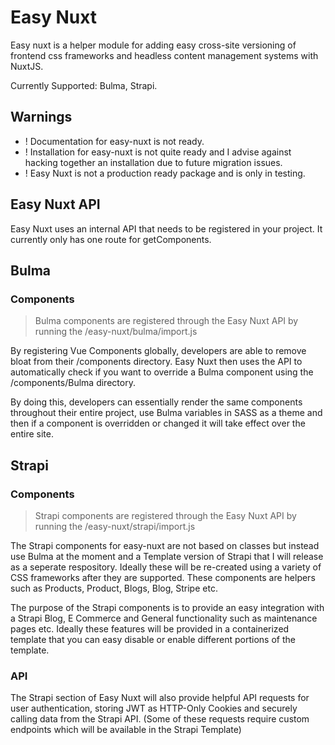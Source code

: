 # Easy Nuxt

Easy nuxt is a helper module for adding easy cross-site versioning of frontend css frameworks and headless content management systems with NuxtJS.

Currently Supported: Bulma, Strapi.

## Warnings

- ! Documentation for easy-nuxt is not ready.
- ! Installation for easy-nuxt is not quite ready and I advise against hacking together an installation due to future migration issues.
- ! Easy Nuxt is not a production ready package and is only in testing.

## Easy Nuxt API

Easy Nuxt uses an internal API that needs to be registered in your project. It currently only has one route for getComponents.

## Bulma

### Components

> Bulma components are registered through the Easy Nuxt API by running the /easy-nuxt/bulma/import.js

By registering Vue Components globally, developers are able to remove bloat from their /components directory. Easy Nuxt then uses the API to automatically check if you want to override a Bulma component using the /components/Bulma directory.

By doing this, developers can essentially render the same components throughout their entire project, use Bulma variables in SASS as a theme and then if a component is overridden or changed it will take effect over the entire site.

## Strapi

### Components

> Strapi components are registered through the Easy Nuxt API by running the /easy-nuxt/strapi/import.js

The Strapi components for easy-nuxt are not based on classes but instead use Bulma at the moment and a Template version of Strapi that I will release as a seperate respository. Ideally these will be re-created using a variety of CSS frameworks after they are supported. These components are helpers such as Products, Product, Blogs, Blog, Stripe etc.

The purpose of the Strapi components is to provide an easy integration with a Strapi Blog, E Commerce and General functionality such as maintenance pages etc. Ideally these features will be provided in a containerized template that you can easy disable or enable different portions of the template.

### API

The Strapi section of Easy Nuxt will also provide helpful API requests for user authentication, storing JWT as HTTP-Only Cookies and securely calling data from the Strapi API. (Some of these requests require custom endpoints which will be available in the Strapi Template)

